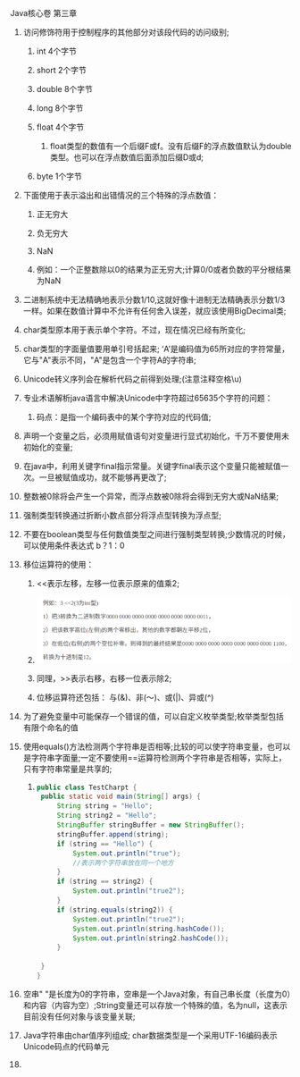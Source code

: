 Java核心卷  第三章

1. 访问修饰符用于控制程序的其他部分对该段代码的访问级别;

   1. int 4个字节

   2. short 2个字节

   3. double 8个字节

   4. long 8个字节

   5. float 4个字节

      1. float类型的数值有一个后缀F或f。没有后缀F的浮点数值默认为double类型。也可以在浮点数值后面添加后缀D或d;

   6. byte 1个字节

2. 下面使用于表示溢出和出错情况的三个特殊的浮点数值：

   1. 正无穷大

   2. 负无穷大

   3. NaN

   4. 例如：一个正整数除以0的结果为正无穷大;计算0/0或者负数的平分根结果为NaN

3. 二进制系统中无法精确地表示分数1/10,这就好像十进制无法精确表示分数1/3一样。如果在数值计算中不允许有任何舍入误差，就应该使用BigDecimal类;

4. char类型原本用于表示单个字符。不过，现在情况已经有所变化;

5. char类型的字面量值要用单引号括起来; ‘A’是编码值为65所对应的字符常量，它与"A"表示不同，"A"是包含一个字符A的字符串;

6. Unicode转义序列会在解析代码之前得到处理;\(注意注释空格\u\)

7. 专业术语解析java语言中解决Unicode中字符超过65635个字符的问题：

   1. 码点：是指一个编码表中的某个字符对应的代码值;

8. 声明一个变量之后，必须用赋值语句对变量进行显式初始化，千万不要使用未初始化的变量;

9. 在java中，利用关键字final指示常量。关键字final表示这个变量只能被赋值一次。一旦被赋值成功，就不能够再更改了;

10. 整数被0除将会产生一个异常，而浮点数被0除将会得到无穷大或NaN结果;

11. 强制类型转换通过折断小数点部分将浮点型转换为浮点型;

12. 不要在boolean类型与任何数值类型之间进行强制类型转换;少数情况的时候，可以使用条件表达式 b？1：0

13. 移位运算符的使用：

    1. &lt;&lt;表示左移，左移一位表示原来的值乘2;

    2. ![](/assets/import.png)

    3. 同理，&gt;&gt;表示右移，右移一位表示除2;

    4. 位移运算符还包括： 与\(&\)、非\(～\)、或\(\|\)、异或\(^\)

14. 为了避免变量中可能保存一个错误的值，可以自定义枚举类型;枚举类型包括有限个命名的值

15. 使用equals\(\)方法检测两个字符串是否相等;比较的可以使字符串变量，也可以是字符串字面量;一定不要使用==运算符检测两个字符串是否相等，实际上，只有字符串常量是共享的;

    1. ```java
       public class TestCharpt {
       	public static void main(String[] args) {
       		String string = "Hello";
       		String string2 = "Hello";
       		StringBuffer stringBuffer = new StringBuffer();
       		stringBuffer.append(string);
       		if (string == "Hello") {
       			System.out.println("true");
       			//表示两个字符串放在同一个地方
       		}
       		if (string == string2) {
       			System.out.println("true2");
       		}
       		if (string.equals(string2)) {
       			System.out.println("true2");
       			System.out.println(string.hashCode());
       			System.out.println(string2.hashCode());
       		}
		
       	}
       }
       ```

16. 空串" "是长度为0的字符串，空串是一个Java对象，有自己串长度（长度为0）和内容（内容为空）;String变量还可以存放一个特殊的值，名为null，这表示目前没有任何对象与该变量关联;

17. Java字符串由char值序列组成; char数据类型是一个采用UTF-16编码表示Unicode码点的代码单元 
18. 


